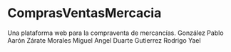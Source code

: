 # ComprasVentasMercacia
Una plataforma web para la compraventa de mercancías.
González Pablo Aarón
Zárate Morales Miguel Angel
Duarte Gutierrez Rodrigo Yael
